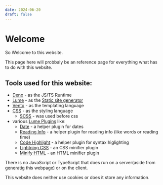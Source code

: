 ```yaml
---
date: 2024-06-20
draft: false
---
```


# Welcome

So Welcome to this website.

This page here will probbaly be an reference page for everything what has to do
with this website.

## Tools used for this website:

- [Deno](https://deno.com) - as the JS/TS Runtime
- [Lume](https://lume.land) - as the
  [Static site generator](https://en.wikipedia.org/wiki/Static_site_generator)
- [Vento](https://vento.js.org) - as the templating language
- [CSS](https://en.wikipedia.org/wiki/CSS) - as the styling language
  - [SCSS](https://sass-lang.com) - was used before css
- various [Lume Plugins](https://lume.land/plugins/?status=all) like:
  - [Date](https://lume.land/plugins/date/) - a helper plugin for dates
  - [Reading Info](https://lume.land/plugins/reading_info/) - a helper plugin
    for reading info (like words or reading time)
  - [Code Highlight](https://lume.land/plugins/code_highlight/) - a helper
    plugin for syntax higlighting
  - [Lightning CSS](https://lume.land/plugins/lightningcss/) - an CSS minifier
    plugin
  - [Minify HTML](https://lume.land/plugins/minify_html/) - an HTML minifier
    plugin

There is no JavaScript or TypeScript that does run on a server(aside from
generatig this webpage) or on the client.

This website does neither use cookies or does it store any information.
